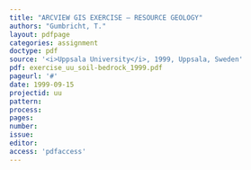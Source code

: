 ```yaml
---
title: "ARCVIEW GIS EXERCISE – RESOURCE GEOLOGY"
authors: "Gumbricht, T."
layout: pdfpage
categories: assignment
doctype: pdf
source: '<i>Uppsala University</i>, 1999, Uppsala, Sweden'
pdf: exercise_uu_soil-bedrock_1999.pdf
pageurl: '#'
date: 1999-09-15
projectid: uu
pattern:
process:
pages:
number:
issue:
editor:
access: 'pdfaccess'
---
```

